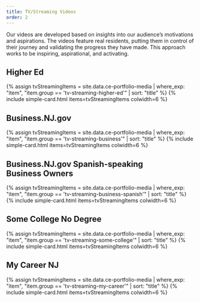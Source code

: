 ```yaml
---
title: TV/Streaming Videos
order: 2
---
```


Our videos are developed based on insights into our audience’s motivations and aspirations. The videos feature real residents, putting them in control of their journey and validating the progress they have made. This approach works to be inspiring, aspirational, and activating.

## Higher Ed
{% assign tvStreamingItems = site.data.ce-portfolio-media | where_exp: "item", "item.group == 'tv-streaming-higher-ed'" | sort: "title" %}
{% include simple-card.html items=tvStreamingItems colwidth=6 %}

## Business.NJ.gov
{% assign tvStreamingItems = site.data.ce-portfolio-media | where_exp: "item", "item.group == 'tv-streaming-business'" | sort: "title" %}
{% include simple-card.html items=tvStreamingItems colwidth=6 %}

## Business.NJ.gov Spanish-speaking <br /> Business Owners
{% assign tvStreamingItems = site.data.ce-portfolio-media | where_exp: "item", "item.group == 'tv-streaming-business-spanish'" | sort: "title" %}
{% include simple-card.html items=tvStreamingItems colwidth=6 %}

## Some College No Degree
{% assign tvStreamingItems = site.data.ce-portfolio-media | where_exp: "item", "item.group == 'tv-streaming-some-college'" | sort: "title" %}
{% include simple-card.html items=tvStreamingItems colwidth=6 %}

## My Career NJ
{% assign tvStreamingItems = site.data.ce-portfolio-media | where_exp: "item", "item.group == 'tv-streaming-my-career'" | sort: "title" %}
{% include simple-card.html items=tvStreamingItems colwidth=6 %}
